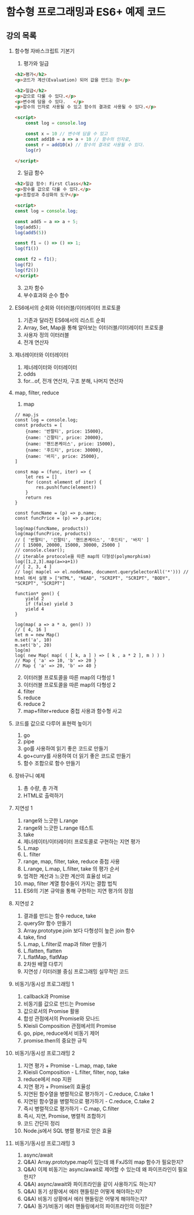 # 함수형 프로그래밍과 ES6+ 예제 코드

## 강의 목록
1. 함수형 자바스크립트 기본기
    1. 평가와 일급
    ```html
    <h2>평가</h2>
    <p>코드가 계산(Evaluation) 되어 값을 만드는 것</p>

    <h2>일급</h2>
    <p>값으로 다룰 수 있다.</p>
    <p>변수에 담을 수 있다.   </p>
    <p>함수의 인자로 사용될 수 있고 함수의 결과로 사용될 수 있다.</p>

    <script>
        const log = console.log

        const x = 10 // 변수에 담을 수 있고
        const add10 = a => a + 10 // 함수의 인자로,
        const r = add10(x) // 함수의 결과로 사용될 수 있다.
        log(r)

    </script>
    ```
    2. 일급 함수

    ```html
    <h2>일급 함수: First Class</h2>
    <p>함수를 값으로 다룰 수 있다.</p>
    <p>조합성과 추상화의 도구</p>

    <script>
    const log = console.log;

    const add5 = a => a + 5;
    log(add5);
    log(add5(5))

    const f1 = () => () => 1;
    log(f1())

    const f2 = f1();
    log(f2)
    log(f2())
    </script>
    ```

    3. 고차 함수
    4. 부수효과와 순수 함수
2. ES6에서의 순회와 이터러블/이터레이터 프로토콜
    1. 기존과 달라진 ES6에서의 리스트 순회
    2. Array, Set, Map을 통해 알아보는 이터러블/이터레이터 프로토콜
    3. 사용자 정의 이터러블
    4. 전개 연산자
3. 제너레이터와 이터레이터
    1. 제너레이터와 이터레이터
    2. odds
    3. for...of, 전개 연산자, 구조 분해, 나머지 연산자
4. map, filter, reduce
    1. map
    ```JS
    // map.js
    const log = console.log;
    const products = [
        {name: '반팔티', price: 15000},
        {name: '긴팔티', price: 20000},
        {name: '핸드폰케이스', price: 15000},
        {name: '후드티', price: 30000},
        {name: '바지', price: 25000},
    ]

    const map = (func, iter) => {
        let res = []
        for (const element of iter) {
            res.push(func(element))
        }
        return res
    }

    const funcName = (p) => p.name;
    const funcPrice = (p) => p.price;

    log(map(funcName, products))
    log(map(funcPrice, products))
    // [ '반팔티', '긴팔티', '핸드폰케이스', '후드티', '바지' ]
    // [ 15000, 20000, 15000, 30000, 25000 ]
    // console.clear();
    // iterable protocole을 따른 map의 다형성(polymorphism)
    log([1,2,3].map(a=>a+1))
    // [ 2, 3, 4 ]
    // log( map(el => el.nodeName, document.querySelectorAll('*'))) // html 에서 실행 > ["HTML", "HEAD", "SCRIPT", "SCRIPT", "BODY", "SCRIPT", "SCRIPT"]

    function* gen() {
        yield 2
        if (false) yield 3
        yield 4
    }

    log(map( a => a * a, gen() ))
    // [ 4, 16 ]
    let m = new Map()
    m.set('a', 10)
    m.set('b', 20)
    log(m)
    log( new Map( map( ( [ k, a ] ) => [ k , a * 2 ], m ) ) )
    // Map { 'a' => 10, 'b' => 20 }
    // Map { 'a' => 20, 'b' => 40 }
    ```
    2. 이터러블 프로토콜을 따른 map의 다형성 1
    3. 이터러블 프로토콜을 따른 map의 다형성 2
    4. filter
    5. reduce
    6. reduce 2
    7. map+filter+reduce 중첩 사용과 함수형 사고
5. 코드를 값으로 다루어 표현력 높이기
    1. go
    2. pipe
    3. go를 사용하여 읽기 좋은 코드로 만들기
    4. go+curry를 사용하여 더 읽기 좋은 코드로 만들기
    5. 함수 조합으로 함수 만들기
6. 장바구니 예제
    1. 총 수량, 총 가격
    2. HTML로 출력하기
7. 지연성 1
    1. range와 느긋한 L.range
    2. range와 느긋한 L.range 테스트
    3. take
    4. 제너레이터/이터레이터 프로토콜로 구현하는 지연 평가
    5. L.map
    6. L. filter
    7. range, map, filter, take, reduce 중첩 사용
    8. L.range, L.map, L.filter, take 의 평가 순서
    9. 엄격한 계산과 느긋한 계산의 효율성 비교
    10. map, filter 계열 함수들이 가지는 결합 법칙
    11. ES6의 기본 규악을 통해 구현하는 지연 평가의 장점
8. 지연성 2
    1. 결과를 만드는 함수 reduce, take
    2. queryStr 함수 만들기
    3. Array.prototype.join 보다 다형성이 높은 join 함수
    4. take, find
    5. L.map, L.filter로 map과 filter 만들기
    6. L.flatten, flatten
    7. L.flatMap, flatMap
    8. 2차원 배열 다루기
    9. 지연성 / 이터러블 중심 프로그래밍 실무적인 코드
9. 비동기/동시성 프로그래밍 1
    1. callback과 Promise
    2. 비동기를 값으로 만드는 Promise
    3. 값으로서의 Promise 활용
    4. 합성 관점에서의 Promise와 모나드
    5. Kleisli Composition 관점에서의 Promise
    6. go, pipe, reduce에서 비동기 제어
    7. promise.then의 중요한 규칙
10. 비동기/동시성 프로그래밍 2
    1. 지연 평가 + Promise - L.map, map, take
    2. Kleisli Composition - L.filter, filter, nop, take
    3. reduce에서 nop 지원
    4. 지연 평가 + Promise의 효율성
    5. 지연된 함수열을 병렬적으로 평가하기 - C.reduce, C.take 1
    6. 지연된 함수열을 병렬적으로 평가하기 - C.reduce, C.take 2
    7. 즉시 병렬적으로 평가하기 - C.map, C.filter
    8. 즉시, 지연, Promise, 병렬적 조합하기
    9. 코드 간단히 정리
    10. Node.js에서 SQL 병렬 평가로 얻은 효율
11. 비동기/동시성 프로그래밍 3
    1. async/await
    2. Q&A) Array.prototype.map이 있는데 왜 FxJS의 map 함수가 필요한지?
    3. Q&A) 이제 비동기는 async/await로 제어할 수 있는데 왜 파이프라인이 필요한지?
    4. Q&A) async/await와 파이프라인을 같이 사용하기도 하는지?
    5. Q&A) 동기 상황에서 에러 핸들링은 어떻게 해야하는지?
    6. Q&A) 비동기 상황에서 에러 핸들링은 어떻게 해야하는지?
    7. Q&A) 동기/비동기 에러 핸들링에서의 파이프라인의 이점은?
